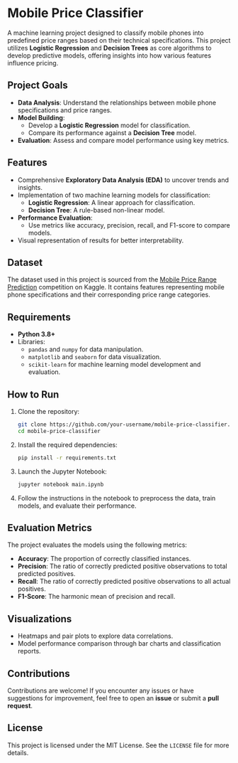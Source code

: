 # Mobile Price Classifier

A machine learning project designed to classify mobile phones into predefined price ranges based on their technical specifications. This project utilizes **Logistic Regression** and **Decision Trees** as core algorithms to develop predictive models, offering insights into how various features influence pricing.

## Project Goals

- **Data Analysis**: Understand the relationships between mobile phone specifications and price ranges.
- **Model Building**:
  - Develop a **Logistic Regression** model for classification.
  - Compare its performance against a **Decision Tree** model.
- **Evaluation**: Assess and compare model performance using key metrics.

## Features

- Comprehensive **Exploratory Data Analysis (EDA)** to uncover trends and insights.
- Implementation of two machine learning models for classification:
  - **Logistic Regression**: A linear approach for classification.
  - **Decision Tree**: A rule-based non-linear model.
- **Performance Evaluation**:
  - Use metrics like accuracy, precision, recall, and F1-score to compare models.
- Visual representation of results for better interpretability.

## Dataset

The dataset used in this project is sourced from the [Mobile Price Range Prediction](https://www.kaggle.com/mbsoroush/mobile-price-range) competition on Kaggle. It contains features representing mobile phone specifications and their corresponding price range categories.

## Requirements

- **Python 3.8+**
- Libraries:
  - `pandas` and `numpy` for data manipulation.
  - `matplotlib` and `seaborn` for data visualization.
  - `scikit-learn` for machine learning model development and evaluation.

## How to Run

1. Clone the repository:
   ```bash
   git clone https://github.com/your-username/mobile-price-classifier.git
   cd mobile-price-classifier
   ```

2. Install the required dependencies:
   ```bash
   pip install -r requirements.txt
   ```

3. Launch the Jupyter Notebook:
   ```bash
   jupyter notebook main.ipynb
   ```

4. Follow the instructions in the notebook to preprocess the data, train models, and evaluate their performance.

## Evaluation Metrics

The project evaluates the models using the following metrics:
- **Accuracy**: The proportion of correctly classified instances.
- **Precision**: The ratio of correctly predicted positive observations to total predicted positives.
- **Recall**: The ratio of correctly predicted positive observations to all actual positives.
- **F1-Score**: The harmonic mean of precision and recall.

## Visualizations

- Heatmaps and pair plots to explore data correlations.
- Model performance comparison through bar charts and classification reports.

## Contributions

Contributions are welcome! If you encounter any issues or have suggestions for improvement, feel free to open an **issue** or submit a **pull request**.

## License

This project is licensed under the MIT License. See the `LICENSE` file for more details.
